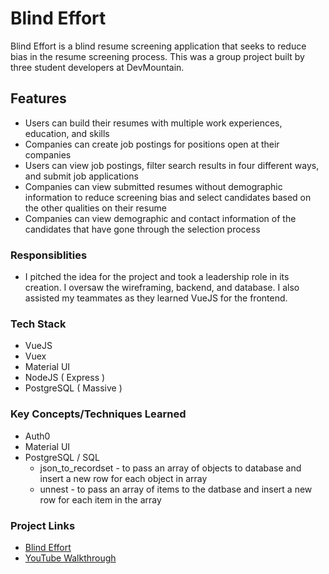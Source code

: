 # Blind Effort

Blind Effort is a blind resume screening application that seeks to reduce bias in the resume screening process.  This was a group project built by three student developers at DevMountain.

## Features

* Users can build their resumes with multiple work experiences, education, and skills
* Companies can create job postings for positions open at their companies
* Users can view job postings, filter search results in four different ways, and submit job applications
* Companies can view submitted resumes without demographic information to reduce screening bias and select candidates based on the other qualities on their resume
* Companies can view demographic and contact information of the candidates that have gone through the selection process

### Responsiblities

* I pitched the idea for the project and took a leadership role in its creation.  I oversaw the wireframing, backend, and database.  I also assisted my teammates as they learned VueJS for the frontend.


### Tech Stack

* VueJS 
* Vuex
* Material UI
* NodeJS ( Express ) 
* PostgreSQL ( Massive )

### Key Concepts/Techniques Learned

* Auth0
* Material UI
* PostgreSQL / SQL
  * json_to_recordset - to pass an array of objects to database and insert a new row for each object in array
  * unnest - to pass an array of items to the datbase and insert a new row for each item in the array

### Project Links

* [Blind Effort](http://blindresume.seewilsoncode.com)
* [YouTube Walkthrough](https://youtu.be/XHixIrTqrx8) 
